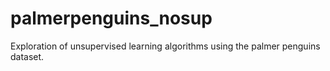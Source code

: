 # palmerpenguins_nosup
Exploration of unsupervised learning algorithms using the palmer penguins dataset.

